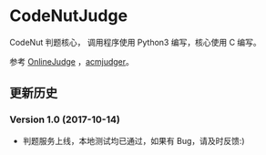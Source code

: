 # CodeNutJudge

CodeNut 判题核心， 调用程序使用 Python3 编写，核心使用 C 编写。

参考 [OnlineJudge](https://github.com/QingdaoU/OnlineJudge) ，[acmjudger](https://github.com/ma6174/acmjudger)。

## 更新历史

### Version 1.0 (2017-10-14)

- 判题服务上线，本地测试均已通过，如果有 Bug，请及时反馈:)
